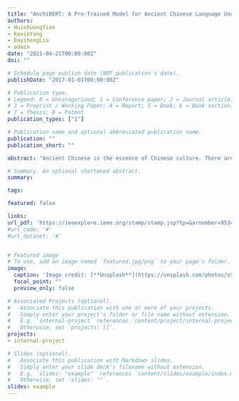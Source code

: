 ```yaml
---
title: "AnchiBERT: A Pre-Trained Model for Ancient Chinese Language Understanding and Generation."
authors:
- HuishuangTian
- KexinYang
- DayihengLiu
- admin
date: "2021-04-21T00:00:00Z"
doi: ""

# Schedule page publish date (NOT publication's date).
publishDate: "2017-01-01T00:00:00Z"

# Publication type.
# Legend: 0 = Uncategorized; 1 = Conference paper; 2 = Journal article;
# 3 = Preprint / Working Paper; 4 = Report; 5 = Book; 6 = Book section;
# 7 = Thesis; 8 = Patent
publication_types: ["1"]

# Publication name and optional abbreviated publication name.
publication: ""
publication_short: ""

abstract: "Ancient Chinese is the essence of Chinese culture. There are several natural language processing tasks of ancient Chinese domain, such as ancient-modern Chinese translation, poem generation, and couplet generation. Previous studies usually use the supervised models which deeply rely on parallel data. However, it is difficult to obtain large-scale parallel data of ancient Chinese. In order to make full use of the more easily available monolingual ancient Chinese corpora, we release An-chiBERT, a pre-trained language model based on the architecture of BERT, which is trained on large-scale ancient Chinese corpora. We evaluate AnchiBERT on both language understanding and generation tasks, including poem classification, ancient-modern Chinese translation, poem generation, and couplet generation. The experimental results show that AnchiBERT outperforms BERT as well as the non-pretrained models and achieves state-of - the-art results in all cases."

# Summary. An optional shortened abstract.
summary:

tags:

featured: false

links:
url_pdf: 'https://ieeexplore.ieee.org/stamp/stamp.jsp?tp=&arnumber=9534342'
#url_code: '#'
#url_dataset: '#'


# Featured image
# To use, add an image named `featured.jpg/png` to your page's folder. 
image:
  caption: 'Image credit: [**Unsplash**](https://unsplash.com/photos/s9CC2SKySJM)'
  focal_point: ""
  preview_only: false

# Associated Projects (optional).
#   Associate this publication with one or more of your projects.
#   Simply enter your project's folder or file name without extension.
#   E.g. `internal-project` references `content/project/internal-project/index.md`.
#   Otherwise, set `projects: []`.
projects:
- internal-project

# Slides (optional).
#   Associate this publication with Markdown slides.
#   Simply enter your slide deck's filename without extension.
#   E.g. `slides: "example"` references `content/slides/example/index.md`.
#   Otherwise, set `slides: ""`.
slides: example
---
```

